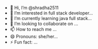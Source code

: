 - 👋 Hi, I’m @shradha2511
- 👀 I’m interested in full stack developer...
- 🌱 I’m currently learning java full stack...
- 💞️ I’m looking to collaborate on ...
- 📫 How to reach me ...
- 😄 Pronouns: she/her...
- ⚡ Fun fact: ...

<!---
shradha2511/shradha2511 is a ✨ special ✨ repository because its `README.md` (this file) appears on your GitHub profile.
You can click the Preview link to take a look at your changes.
--->
